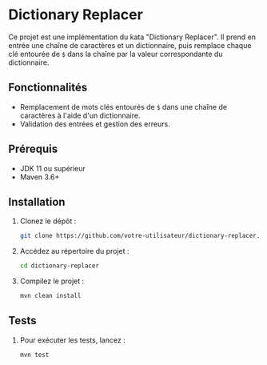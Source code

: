 # Dictionary Replacer

Ce projet est une implémentation du kata "Dictionary Replacer". 
Il prend en entrée une chaîne de caractères et un dictionnaire, puis remplace chaque clé entourée de `$` dans la chaîne par la valeur correspondante du dictionnaire.

## Fonctionnalités
- Remplacement de mots clés entourés de `$` dans une chaîne de caractères à l'aide d'un dictionnaire.
- Validation des entrées et gestion des erreurs.

## Prérequis
- JDK 11 ou supérieur
- Maven 3.6+

## Installation

1. Clonez le dépôt :
    ```bash
    git clone https://github.com/votre-utilisateur/dictionary-replacer.git
    ```

2. Accédez au répertoire du projet :
    ```bash
    cd dictionary-replacer
    ```

3. Compilez le projet :
    ```bash
    mvn clean install
    ```

## Tests

1. Pour exécuter les tests, lancez :
    ```bash
    mvn test
    ```